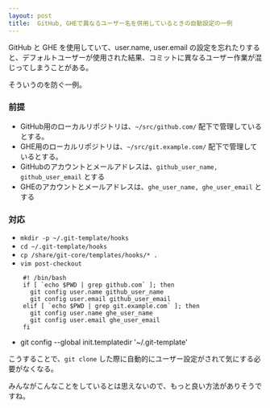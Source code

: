 ```yaml
---
layout: post
title:  GitHub, GHEで異なるユーザー名を併用しているときの自動設定の一例
---
```

GitHub と GHE を使用していて、user.name, user.email の設定を忘れたりすると、デフォルトユーザーが使用された結果、コミットに異なるユーザー作業が混じってしまうことがある。

そういうのを防ぐ一例。

<!--more-->

### 前提

 * GitHub用のローカルリポジトリは、`~/src/github.com/` 配下で管理しているとする。
 * GHE用のローカルリポジトリは、`~/src/git.example.com/` 配下で管理しているとする。
 * GitHubのアカウントとメールアドレスは、`github_user_name, github_user_email` とする
 * GHEのアカウントとメールアドレスは、`ghe_user_name, ghe_user_email` とする

### 対応

 * `mkdir -p ~/.git-template/hooks`
 * `cd ~/.git-template/hooks`
 * `cp /share/git-core/templates/hooks/* .`
 * `vim post-checkout`

```
    #! /bin/bash
    if [ `echo $PWD | grep github.com` ]; then
      git config user.name github_user_name
      git config user.email github_user_email
    elif [ `echo $PWD | grep git.example.com` ]; then
      git config user.name ghe_user_name
      git config user.email ghe_user_email
    fi
```

 * git config --global init.templatedir '~/.git-template'

こうすることで、`git clone` した際に自動的にユーザー設定がされて気にする必要がなくなる。

みんながこんなことをしているとは思えないので、もっと良い方法がありそうですね。

